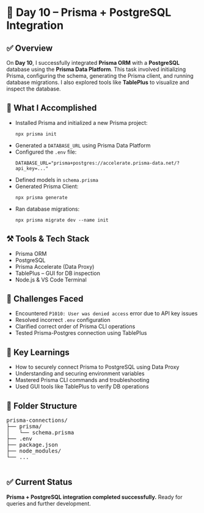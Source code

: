 <head>
  <meta charset="UTF-8">
</head>
<body>

  <h1>📅 Day 10 – Prisma + PostgreSQL Integration</h1>

  <h2>✅ Overview</h2>
  <p>
    On <strong>Day 10</strong>, I successfully integrated <strong>Prisma ORM</strong> with a <strong>PostgreSQL</strong> database using the <strong>Prisma Data Platform</strong>. 
    This task involved initializing Prisma, configuring the schema, generating the Prisma client, and running database migrations. 
    I also explored tools like <strong>TablePlus</strong> to visualize and inspect the database.
  </p>

  <h2>🚀 What I Accomplished</h2>
  <ul>
    <li>Installed Prisma and initialized a new Prisma project:
      <pre><code>npx prisma init</code></pre>
    </li>
    <li>Generated a <code>DATABASE_URL</code> using Prisma Data Platform</li>
    <li>Configured the <code>.env</code> file:
      <pre><code>DATABASE_URL="prisma+postgres://accelerate.prisma-data.net/?api_key=..."</code></pre>
    </li>
    <li>Defined models in <code>schema.prisma</code></li>
    <li>Generated Prisma Client:
      <pre><code>npx prisma generate</code></pre>
    </li>
    <li>Ran database migrations:
      <pre><code>npx prisma migrate dev --name init</code></pre>
    </li>
  </ul>

  <h2>⚒️ Tools & Tech Stack</h2>
  <ul>
    <li>Prisma ORM</li>
    <li>PostgreSQL</li>
    <li>Prisma Accelerate (Data Proxy)</li>
    <li>TablePlus – GUI for DB inspection</li>
    <li>Node.js & VS Code Terminal</li>
  </ul>

  <h2>🧩 Challenges Faced</h2>
  <ul>
    <li>Encountered <code>P1010: User was denied access</code> error due to API key issues</li>
    <li>Resolved incorrect <code>.env</code> configuration</li>
    <li>Clarified correct order of Prisma CLI operations</li>
    <li>Tested Prisma-Postgres connection using TablePlus</li>
  </ul>

  <h2>🧠 Key Learnings</h2>
  <ul>
    <li>How to securely connect Prisma to PostgreSQL using Data Proxy</li>
    <li>Understanding and securing environment variables</li>
    <li>Mastered Prisma CLI commands and troubleshooting</li>
    <li>Used GUI tools like TablePlus to verify DB operations</li>
  </ul>

  <h2>📁 Folder Structure</h2>
  <pre>
prisma-connections/
├── prisma/
│   └── schema.prisma
├── .env
├── package.json
├── node_modules/
└── ...
  </pre>

  <h2>✅ Current Status</h2>
  <p><strong>Prisma + PostgreSQL integration completed successfully.</strong> Ready for queries and further development.</p>

</body>
